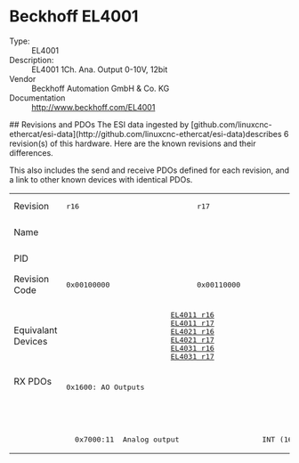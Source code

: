 #  Beckhoff EL4001

<dl>
  <dt>Type:</dt><dd>EL4001</dd>
  <dt>Description:</dt><dd>EL4001 1Ch. Ana. Output 0-10V, 12bit</dd>
  <dt>Vendor</dt><dd>Beckhoff Automation GmbH & Co. KG</dd>
  <dt>Documentation</dt><dd><a href="http://www.beckhoff.com/EL4001">http://www.beckhoff.com/EL4001</a></dd>
</dl>
## Revisions and PDOs
The ESI data ingested by [github.com/linuxcnc-ethercat/esi-data](http://github.com/linuxcnc-ethercat/esi-data)describes 6 revision(s) of this hardware.  Here are the known revisions and their differences.

This also includes the send and receive PDOs defined for each revision, and a link to other known devices with identical PDOs.

<table>
<tr >
<td class="first">Revision</td>
<td ><pre>r16</pre></td>
<td ><pre>r17</pre></td>
<td ><pre>r18</pre></td>
<td ><pre>r19</pre></td>
<td ><pre>r20</pre></td>
<td ><pre>r21</pre></td>
</tr>
<tr >
<td class="first">Name</td>
<td  colspan=6 align="center"><pre>EL4001 1Ch. Ana. Output 0-10V, 12bit</pre></td>
</tr>
<tr >
<td class="first">PID</td>
<td  colspan=6 align="center"><pre>0x0fa13052</pre></td>
</tr>
<tr >
<td class="first">Revision Code</td>
<td ><pre>0x00100000</pre></td>
<td ><pre>0x00110000</pre></td>
<td ><pre>0x00120000</pre></td>
<td ><pre>0x00130000</pre></td>
<td ><pre>0x00140000</pre></td>
<td ><pre>0x00150000</pre></td>
</tr>
<tr >
<td class="first">Equivalant Devices</td>
<td  colspan=2 align="center"><pre><a href="EL4011">EL4011 r16</a><br/><a href="EL4011">EL4011 r17</a><br/><a href="EL4021">EL4021 r16</a><br/><a href="EL4021">EL4021 r17</a><br/><a href="EL4031">EL4031 r16</a><br/><a href="EL4031">EL4031 r17</a></pre></td>
<td ><pre><a href="EL4011">EL4011 r18</a><br/><a href="EL4021">EL4021 r18</a><br/><a href="EL4031">EL4031 r18</a></pre></td>
<td  colspan=2 align="center"><pre><a href="EL4011">EL4011 r19</a><br/><a href="EL4011">EL4011 r20</a><br/><a href="EL4021">EL4021 r19</a><br/><a href="EL4021">EL4021 r20</a><br/><a href="EL4021">EL4021 r21</a><br/><a href="EL4031">EL4031 r19</a><br/><a href="EL4031">EL4031 r20</a></pre></td>
<td ><pre><a href="EL4011">EL4011 r21</a><br/><a href="EL4021">EL4021 r22</a><br/><a href="EL4031">EL4031 r21</a></pre></td>
</tr>
<tr class="rxpdo pdosection">
<td class="first" rowspan=3 valign=top>RX PDOs</td>
<td colspan=6 align="left"><pre>0x1600: AO Outputs</pre></td>
<td></td>
</tr>
<tr class="rxpdo">
<td  colspan=2 align="left"></td>
<td ><pre>  0x7000:01  Analog output                   INT (16 bits)</pre></td>
<td  colspan=3 align="left"></td>
</tr>
<tr class="rxpdo">
<td  colspan=2 align="left"><pre>  0x7000:11  Analog output                   INT (16 bits)</pre></td>
<td ></td>
<td  colspan=3 align="left"><pre>  0x7000:11  Analog output                   INT (16 bits)</pre></td>
</tr>
</table>

